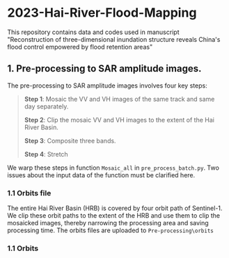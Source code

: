# 2023-Hai-River-Flood-Mapping
This repository contains data and codes used in manuscript "Reconstruction of three-dimensional inundation structure reveals China's flood control empowered by flood retention areas"
## 1. Pre-processing to SAR amplitude images.
The pre-processing to SAR amplitude images involves four key steps:
> **Step 1**: Mosaic the VV and VH images of the same track and same day separately.
> 
> **Step 2**: Clip the mosaic VV and VH images to the extent of the Hai River Basin.
> 
> **Step 3**: Composite three bands.
> 
> **Step 4**: Stretch

We warp these steps in function `Mosaic_all` in  `pre_process_batch.py`.  Two issues about the input data of the function must be clarified here.
### 1.1 Orbits file
The entire Hai River Basin (HRB) is covered by four orbit path of Sentinel-1. We clip these orbit paths to the extent of the HRB and use them to clip the mosaicked images, thereby narrowing the processing area and saving processing time. The orbits files are uploaded to `Pre-processing\orbits`

### 1.1 Orbits
